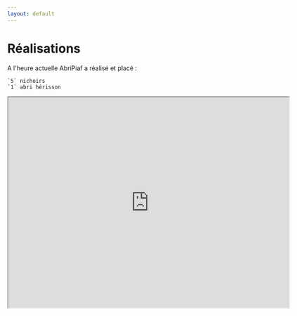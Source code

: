 ```yaml
---
layout: default
---
```


# Réalisations

A l'heure actuelle AbriPiaf a réalisé et placé :

    `5` nichoirs
    `1` abri hérisson

<iframe src="https://www.google.com/maps/d/u/0/embed?mid=1BqAXx1nqNTpokROAmORTPqzwxfH7CDWy" width="640" height="480"></iframe>
